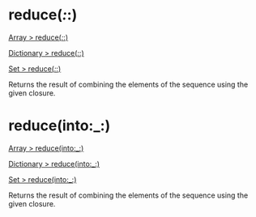 # reduce(_:_:)

[Array > reduce(_:_:)](https://developer.apple.com/documentation/swift/array/reduce(_:_:))

[Dictionary > reduce(_:_:)](https://developer.apple.com/documentation/swift/dictionary/reduce(_:_:))

[Set > reduce(_:_:)](https://developer.apple.com/documentation/swift/set/reduce(_:_:))

Returns the result of combining the elements of the sequence using the given closure.

# reduce(into:_:)

[Array > reduce(into:_:)](https://developer.apple.com/documentation/swift/array/reduce(into:_:))

[Dictionary > reduce(into:_:)](https://developer.apple.com/documentation/swift/dictionary/reduce(into:_:))

[Set > reduce(into:_:)](https://developer.apple.com/documentation/swift/set/reduce(into:_:))

Returns the result of combining the elements of the sequence using the given closure.
